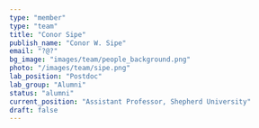 ```yaml
---
type: "member"
type: "team"
title: "Conor Sipe"
publish_name: "Conor W. Sipe"
email: "?@?"
bg_image: "images/team/people_background.png"
photo: "/images/team/sipe.png"
lab_position: "Postdoc"
lab_group: "Alumni"
status: "alumni"
current_position: "Assistant Professor, Shepherd University"
draft: false
---
```


